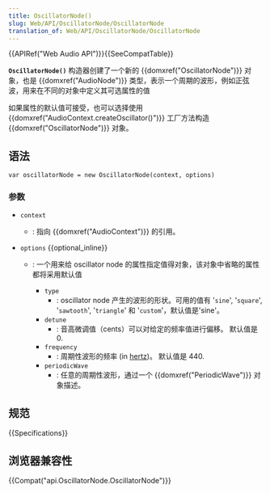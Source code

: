 ```yaml
---
title: OscillatorNode()
slug: Web/API/OscillatorNode/OscillatorNode
translation_of: Web/API/OscillatorNode/OscillatorNode
---
```

{{APIRef("Web Audio API")}}{{SeeCompatTable}}

**`OscillatorNode()`** 构造器创建了一个新的 {{domxref("OscillatorNode")}} 对象，也是 {{domxref("AudioNode")}} 类型，表示一个周期的波形，例如正弦波，用来在不同的对象中定义其可选属性的值

如果属性的默认值可接受，也可以选择使用 {{domxref("AudioContext.createOscillator()")}} 工厂方法构造 {{domxref("OscillatorNode")}} 对象。

## 语法

```plain
var oscillatorNode = new OscillatorNode(context, options)
```

### 参数

- `context`
  - : 指向 {{domxref("AudioContext")}} 的引用。
- `options` {{optional_inline}}

  - : 一个用来给 oscillator node 的属性指定值得对象，该对象中省略的属性都将采用默认值

    - `type`
      - : oscillator node 产生的波形的形状。可用的值有 '`sine`', '`square`', '`sawtooth`', '`triangle`' 和 '`custom`'，默认值是'sine'。
    - `detune`
      - : 音高微调值（cents）可以对给定的频率值进行偏移。 默认值是 0.
    - `frequency`
      - : 周期性波形的频率 (in [hertz](https://zh.wikipedia.org/wiki/hertz))。 默认值是 440.
    - `periodicWave`
      - : 任意的周期性波形，通过一个 {{domxref("PeriodicWave")}} 对象描述。

## 规范

{{Specifications}}

## 浏览器兼容性

{{Compat("api.OscillatorNode.OscillatorNode")}}
